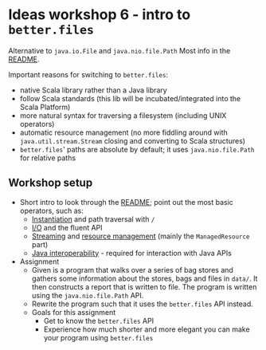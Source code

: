 Ideas workshop 6 - intro to `better.files`
==========================================

Alternative to `java.io.File` and `java.nio.file.Path`
Most info in the [README].

Important reasons for switching to `better.files`:
* native Scala library rather than a Java library
* follow Scala standards (this lib will be incubated/integrated into the Scala Platform)
* more natural syntax for traversing a filesystem (including UNIX operators)
* automatic resource management (no more fiddling around with `java.util.stream.Stream` closing and converting to Scala structures)
* `better.files`' paths are absolute by default; it uses `java.nio.file.Path` for relative paths


Workshop setup
--------------

* Short intro to look through the [README]; point out the most basic operators, such as:
    * [Instantiation] and path traversal with `/`
    * [I/O] and the fluent API
    * [Streaming] and [resource management] (mainly the `ManagedResource` part)
    * [Java interoperability] - required for interaction with Java APIs
* Assignment
    * Given is a program that walks over a series of bag stores and gathers some information about
      the stores, bags and files in `data/`. It then constructs a report that is written to file.
      The program is written using the `java.nio.file.Path` API.
    * Rewrite the program such that it uses the `better.files` API instead.
    * Goals for this assignment
        * Get to know the `better.files` API
        * Experience how much shorter and more elegant you can make your program using `better.files`


[README]: https://github.com/pathikrit/better-files/blob/master/README.md
[Instantiation]: https://github.com/pathikrit/better-files/blob/master/README.md#instantiation
[Java interoperability]: https://github.com/pathikrit/better-files/blob/master/README.md#java-interoperability
[I/O]: https://github.com/pathikrit/better-files/blob/master/README.md#file-readwrite
[Streaming]: https://github.com/pathikrit/better-files/blob/master/README.md#streams
[resource management]: https://github.com/pathikrit/better-files/blob/master/README.md#lightweight-arm
